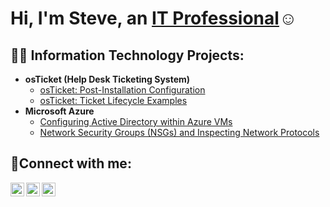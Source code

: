 <h1>Hi, I'm Steve, an <a href="https://linkedin.com/in/Steve">IT Professional</a>☺</h1>

<h2>👨‍💻 Information Technology Projects:</h2>

- <b>osTicket (Help Desk Ticketing System)</b>
  - [osTicket: Post-Installation Configuration](https://github.com/Stevegriffith43/post-install-config)
  - [osTicket: Ticket Lifecycle Examples](https://github.com/Stevegriffith43/ticket-lifecycle)
- <b>Microsoft Azure</b>
  - [Configuring Active Directory within Azure VMs](https://github.com/Stevegriffith43/configure-ad)
  - [Network Security Groups (NSGs) and Inspecting Network Protocols](https://github.com/Stevegriffith43/azure-network-protocols)

<h2>🤳Connect with me:</h2>

[<img align="left" alt="Josh | Twitter" width="22px" src="https://cdn.jsdelivr.net/npm/simple-icons@v3/icons/twitter.svg" />][twitter]
[<img align="left" alt="Josh | LinkedIn" width="22px" src="https://cdn.jsdelivr.net/npm/simple-icons@v3/icons/linkedin.svg" />][linkedin]
[<img align="left" alt="Josh | Instagram" width="22px" src="https://cdn.jsdelivr.net/npm/simple-icons@v3/icons/instagram.svg" />][instagram]

[twitter]: https://twitter.com/Josh
[instagram]: https://www.instagram.com/Josh
[linkedin]: https://linkedin.com/in/Josh
